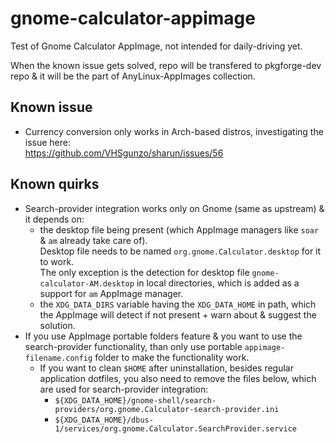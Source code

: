 # gnome-calculator-appimage
Test of Gnome Calculator AppImage, not intended for daily-driving yet.

When the known issue gets solved, repo will be transfered to pkgforge-dev repo & it will be the part of AnyLinux-AppImages collection.

## Known issue

- Currency conversion only works in Arch-based distros, investigating the issue here:  
https://github.com/VHSgunzo/sharun/issues/56

## Known quirks

- Search-provider integration works only on Gnome (same as upstream) & it depends on:
  - the desktop file being present (which AppImage managers like `soar` & `am` already take care of).  
    Desktop file needs to be named `org.gnome.Calculator.desktop` for it to work.  
    The only exception is the detection for desktop file `gnome-calculator-AM.desktop` in local directories, which is added as a support for `am` AppImage manager.
  - the `XDG_DATA_DIRS` variable having the `XDG_DATA_HOME` in path, which the AppImage will detect if not present + warn about & suggest the solution.
- If you use AppImage portable folders feature & you want to use the search-provider functionality, than only use portable `appimage-filename.config` folder to make the functionality work.
  - If you want to clean `$HOME` after uninstallation, besides regular application dotfiles, you also need to remove the files below, which are used for search-provider integration:
    - `${XDG_DATA_HOME}/gnome-shell/search-providers/org.gnome.Calculator-search-provider.ini`
    - `${XDG_DATA_HOME}/dbus-1/services/org.gnome.Calculator.SearchProvider.service`
